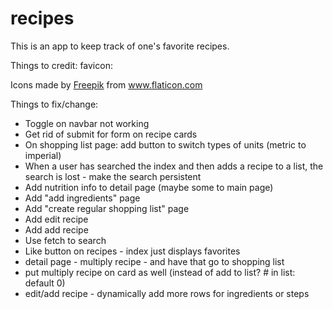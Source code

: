 # recipes

This is an app to keep track of one's favorite recipes.


Things to credit:
favicon: 
<div>Icons made by <a href="https://www.freepik.com" title="Freepik">Freepik</a> from <a href="https://www.flaticon.com/" title="Flaticon">www.flaticon.com</a></div>



Things to fix/change:
- Toggle on navbar not working
- Get rid of submit for form on recipe cards
- On shopping list page: add button to switch types of units (metric to imperial)
- When a user has searched the index and then adds a recipe to a list, the search is lost - make the search persistent
- Add nutrition info to detail page (maybe some to main page)
- Add "add ingredients"  page
- Add "create regular shopping list" page
- Add edit recipe
- Add add recipe
- Use fetch to search
- Like button on recipes - index just displays favorites
- detail page - multiply recipe - and have that go to shopping list
- put multiply recipe on card as well (instead of add to list? # in list: default 0)
- edit/add recipe - dynamically add more rows for ingredients or steps